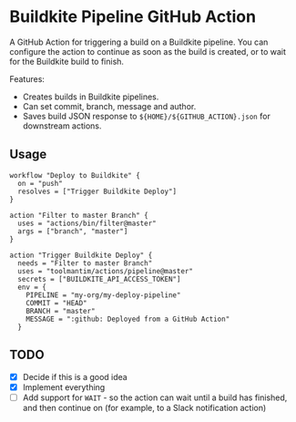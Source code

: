 # Buildkite Pipeline GitHub Action

A GitHub Action for triggering a build on a Buildkite pipeline. You can configure the action to continue as soon as the build is created, or to wait for the Buildkite build to finish.

Features:

* Creates builds in Buildkite pipelines.
* Can set commit, branch, message and author.
* Saves build JSON response to `${HOME}/${GITHUB_ACTION}.json` for downstream actions.

## Usage

```workflow
workflow "Deploy to Buildkite" {
  on = "push"
  resolves = ["Trigger Buildkite Deploy"]
}

action "Filter to master Branch" {
  uses = "actions/bin/filter@master"
  args = ["branch", "master"]
}

action "Trigger Buildkite Deploy" {
  needs = "Filter to master Branch"
  uses = "toolmantim/actions/pipeline@master"
  secrets = ["BUILDKITE_API_ACCESS_TOKEN"]
  env = {
    PIPELINE = "my-org/my-deploy-pipeline"
    COMMIT = "HEAD"
    BRANCH = "master"
    MESSAGE = ":github: Deployed from a GitHub Action"
  }
```

## TODO

- [x] Decide if this is a good idea
- [x] Implement everything
- [ ] Add support for `WAIT` - so the action can wait until a build has finished, and then continue on (for example, to a Slack notification action)
